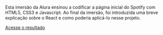 Esta imersão da Alura ensinou a codificar a página inicial do Spotify com HTML5, CSS3 e Javascript. Ao final da imersão, foi introduzida uma breve explicação sobre o React e como poderia aplicá-lo nesse projeto.

<a href=“https://jessicasousav.github.io/Alura-IMERSAO-FRONT-END-2025/“>Acesse o resultado</a>
